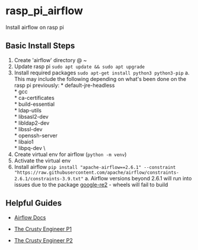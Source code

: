 # rasp_pi_airflow
Install airflow on rasp pi

## Basic Install Steps

1. Create 'airflow' directory @ ~
2. Update rasp pi `sudo apt update && sudo apt upgrade`
3. Install required packages `sudo apt-get install python3 python3-pip`
    a. This may include the following depending on what's been done on the rasp pi previously:
        * default-jre-headless \
        * gcc \
        * ca-certificates \
        * build-essential \
        * ldap-utils \
        * libsasl2-dev \
        * libldap2-dev \
        * libssl-dev \
        * openssh-server \
        * libaio1 \
        * libpq-dev \
4. Create virtual env for airflow (`python -m venv`)
5. Activate the virtual env
6. Install airflow `pip install "apache-airflow==2.6.1" --constraint "https://raw.githubusercontent.com/apache/airflow/constraints-2.6.1/constraints-3.9.txt"`
    a. Airflow versions beyond 2.6.1 will run into issues due to the package [google-re2](https://pypi.org/project/google-re2/) - wheels will fail to build


## Helpful Guides

* [Airflow Docs](https://airflow.apache.org/docs/apache-airflow/stable/start.html)

* [The Crusty Engineer P1](http://www.thecrustyengineer.com/post/setting_up_airflow_on_a_raspberry_pi_4_part_1)

* [The Crusty Engineer P2](http://www.thecrustyengineer.com/post/setting_up_airflow_on_a_raspberry_pi_4_part_2)